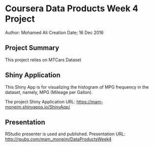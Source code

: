 # Coursera Data Products Week 4 Project
Author: Mohamed Ali
Creation Date; 16 Dec 2016

## Project Summary
This project relies on MTCars Dataset
## Shiny Application
This Shiny App is for visualizing the histogram of MPG frequency in the dataset, namely, MPG (Mileage per Gallon).    

The project Shiny Application URL: https://mam-moneim.shinyapps.io/ShinyApp/  

## Presentation
RStudio presenter is used and published.
Presentation URL: http://rpubs.com/mam_moneim/DataProductsWeek4
